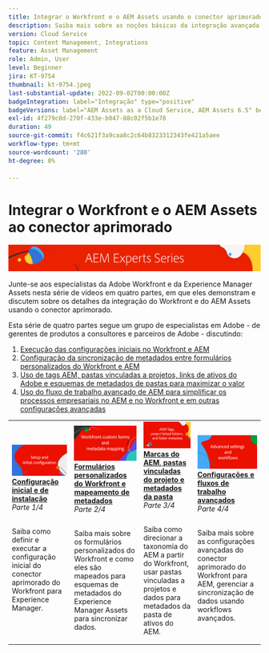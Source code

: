 ```yaml
---
title: Integrar o Workfront e o AEM Assets usando o conector aprimorado
description: Saiba mais sobre as noções básicas da integração avançada de conectores do Adobe Workfront e do Experience Manager Assets.
version: Cloud Service
topic: Content Management, Integrations
feature: Asset Management
role: Admin, User
level: Beginner
jira: KT-9754
thumbnail: kt-9754.jpeg
last-substantial-update: 2022-09-02T00:00:00Z
badgeIntegration: label="Integração" type="positive"
badgeVersions: label="AEM Assets as a Cloud Service, AEM Assets 6.5" before-title="false"
exl-id: 4f279c0d-270f-433e-b047-88c02f5b1e78
duration: 49
source-git-commit: f4c621f3a9caa8c2c64b8323312343fe421a5aee
workflow-type: tm+mt
source-wordcount: '280'
ht-degree: 0%

---
```


# Integrar o Workfront e o AEM Assets ao conector aprimorado

![Série de especialistas em AEM](./assets/banner.png)

Junte-se aos especialistas da Adobe Workfront e da Experience Manager Assets nesta série de vídeos em quatro partes, em que eles demonstram e discutem sobre os detalhes da integração do Workfront e do AEM Assets usando o conector aprimorado.

Esta série de quatro partes segue um grupo de especialistas em Adobe - de gerentes de produtos a consultores e parceiros de Adobe - discutindo:

1. [Execução das configurações iniciais no Workfront e AEM](./setup.md)
2. [Configuração da sincronização de metadados entre formulários personalizados do Workfront e AEM](./custom-forms.md)
3. [Uso de tags AEM, pastas vinculadas a projetos, links de ativos do Adobe e esquemas de metadados de pastas para maximizar o valor](./aem-tags-project-linked-folders-and-folder-metadata.md)
4. [Uso do fluxo de trabalho avançado de AEM para simplificar os processos empresariais no AEM e no Workfront e em outras configurações avançadas](./advanced-settings-and-workflows.md)

<table>
  <td>
      <a href="./setup.md">
        <img alt="Instalação e configuração inicial" 
             src="./assets/setup.png">
      </a>
      <div>
         <a href="./setup.md"><strong>Configuração inicial e de instalação</strong></a>
         <br/><em>Parte 1/4</em>
      </div>
      <p>
        <br/>
         Saiba como definir e executar a configuração inicial do conector aprimorado do Workfront para Experience Manager.
      </p>
   </td>
   <!-- Workfront custom forms and metadata mapping -->
   <td>
      <a href="./custom-forms.md">
        <img alt="Formulários personalizados do Workfront e mapeamento de metadados" 
             src="./assets/custom-forms.png">
      </a>
      <div>
         <a href="./custom-forms.md"><strong>Formulários personalizados do Workfront e mapeamento de metadados</strong></a>
         <br/><em>Parte 2/4</em>
      </div>
      <p>
        <br/>
         Saiba mais sobre os formulários personalizados do Workfront e como eles são mapeados para esquemas de metadados do Experience Manager Assets para sincronizar dados.
      </p>
    </td>
    <!-- AEM Tags, project linked folders, and folder metadata -->
    <td>
      <a href="./aem-tags-project-linked-folders-and-folder-metadata.md">
        <img alt="Tags do AEM, pastas vinculadas ao projeto e metadados da pasta" 
             src="./assets/aem-tags.png">
      </a>
      <div>
         <a href="./aem-tags-project-linked-folders-and-folder-metadata.md"><strong>Marcas do AEM, pastas vinculadas do projeto e metadados da pasta</strong></a>
         <br/><em>Parte 3/4</em> 
      </div>
      <p>
        <br/>
            Saiba como direcionar a taxonomia do AEM a partir do Workfront, usar pastas vinculadas a projetos e dados para metadados da pasta de ativos do AEM.
      </p>
   </td>   
   <!-- Advanced workflows -->
    <td>
      <a href="./advanced-settings-and-workflows.md">
        <img alt="Configurações e fluxos de trabalho avançados" 
             src="./assets/advanced.png">
      </a>
      <div>
         <a href="./advanced-settings-and-workflows.md"><strong>Configurações e fluxos de trabalho avançados</strong></a>
         <br/><em>Parte 4/4</em>
      </div>
      <p>
        <br/>
            Saiba mais sobre as configurações avançadas do conector aprimorado do Workfront para AEM, gerenciar a sincronização de dados usando workflows avançados.
      </p>
   </td>
  </tr>  
</tbody></table>
